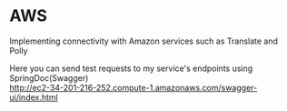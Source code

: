 # AWS
Implementing connectivity with Amazon services such as Translate and Polly

Here you can send test requests to my service's endpoints using SpringDoc(Swagger)   
http://ec2-34-201-216-252.compute-1.amazonaws.com/swagger-ui/index.html
